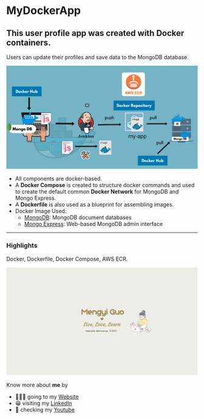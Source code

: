 # MyDockerApp

## This user profile app was created with Docker containers.

Users can update their profiles and save data to the MongoDB database.

![Profile App Pic](/Docker%20project%20workflow.jpg)

- All components are docker-based.
- A **Docker Compose** is created to structure docker commands and used to create the default common **Docker Network** for MongoDB and Mongo Express.
- A **Dockerfile** is also used as a blueprint for assembling images.
- Docker Image Used:
  - [MongoDB](https://hub.docker.com/_/mongo): MongoDB document databases
  - [Mongo Express](https://hub.docker.com/_/mongo-express): Web-based MongoDB admin interface

---

### Highlights

Docker, Dockerfile, Docker Compose, AWS ECR.

![Mengyi Cartoon Pic](/Live,%20Love,%20Learn.png)

Know more about **me** by

- 🙋🏻‍♀️ going to my [Website](https://mengyig.github.io/#)
- 😁 visiting my [LinkedIn](https://www.linkedin.com/in/mengyi-guo/)
- 🎥 checking my [Youtube](https://www.youtube.com/channel/UCu7Q8pfeEvjgTxVyj7YVxHw)
